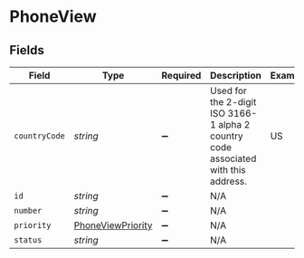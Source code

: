 # PhoneView


## Fields

| Field                                                                              | Type                                                                               | Required                                                                           | Description                                                                        | Example                                                                            |
| ---------------------------------------------------------------------------------- | ---------------------------------------------------------------------------------- | ---------------------------------------------------------------------------------- | ---------------------------------------------------------------------------------- | ---------------------------------------------------------------------------------- |
| `countryCode`                                                                      | *string*                                                                           | :heavy_minus_sign:                                                                 | Used for the 2-digit ISO 3166-1 alpha 2 country code associated with this address. | US                                                                                 |
| `id`                                                                               | *string*                                                                           | :heavy_minus_sign:                                                                 | N/A                                                                                |                                                                                    |
| `number`                                                                           | *string*                                                                           | :heavy_minus_sign:                                                                 | N/A                                                                                |                                                                                    |
| `priority`                                                                         | [PhoneViewPriority](../../models/shared/phoneviewpriority.md)                      | :heavy_minus_sign:                                                                 | N/A                                                                                |                                                                                    |
| `status`                                                                           | *string*                                                                           | :heavy_minus_sign:                                                                 | N/A                                                                                |                                                                                    |